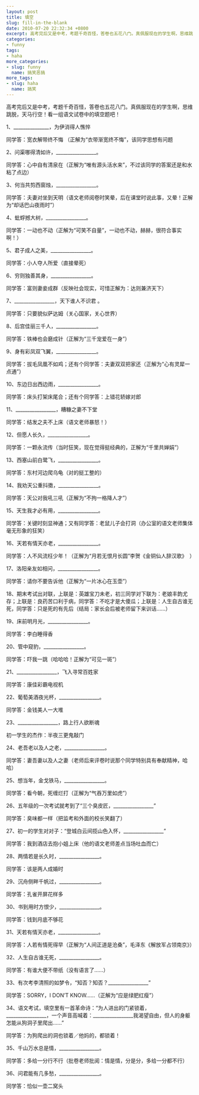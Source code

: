 ```yaml
---
layout: post
title: 填空
slug: fill-in-the-blank
date: 2010-07-20 22:32:34 +0800
excerpt: 高考完后又是中考，考题千奇百怪，答卷也五花八门。真佩服现在的学生啊，思维跳脱，天马行空！看一组语文试卷中的填空题吧！
categories:
- funny
tags:
- haha
more_categories:
- slug: funny
  name: 搞笑恶搞
more_tags:
- slug: haha
  name: 搞笑
---
```


高考完后又是中考，考题千奇百怪，答卷也五花八门。真佩服现在的学生啊，思维跳脱，天马行空！看一组语文试卷中的填空题吧！

1、_______________，为伊消得人憔悴

同学答：宽衣解带终不悔 （正解为“衣带渐宽终不悔”，该同学思想有问题

2、问渠哪得清如许，_________________。

同学答：心中自有清泉在（正解为“唯有源头活水来”，不过该同学的答案还是和水粘了点边）

3、何当共剪西窗烛，_________________。

同学答：夫妻对坐到天明（语文老师阅卷时笑晕，后在课堂时说此事，又晕！正解为“却话巴山夜雨时”）

4、蚍蜉撼大树，_________________。

同学答：一动也不动（正解为“可笑不自量”，一动也不动，赫赫，很符合事实啊！）

5、君子成人之美，_________________。

同学答：小人夺人所爱（直接晕死）

6、穷则独善其身，_________________。

同学答：富则妻妾成群（反映社会现实，可惜正解为：达则兼济天下）

7、_________________，天下谁人不识君 。

同学答：只要貌似萨达姆（关心国家，关心世界）

8、后宫佳丽三千人，_________________。

同学答：铁棒也会磨成针（正解为“三千宠爱在一身”）

9、身有彩凤双飞翼，_________________。

同学答：拔毛凤凰不如鸡；还有个同学答：夫妻双双把家还（正解为“心有灵犀一点通”）

10、东边日出西边雨，_________________。

同学答：床头打架床尾合；还有个同学答：上错花轿嫁对郎

11、_________________，糟糠之妻不下堂

同学答：结发之夫不上床（语文老师暴怒！）

12、但愿人长久，_________________。

同学答：一颗永流传（当时狂笑，现在觉得挺经典的，正解为“千里共婵娟”）

13、西塞山前白鹭飞，_________________。

同学答：东村河边爬乌龟（对的挺工整的）

14、我劝天公重抖擞，_________________。

同学答：天公对我吼三吼（正解为“不拘一格降人才”）

15、天生我才必有用，_________________。

同学答：关键时刻显神通；又有同学答：老鼠儿子会打洞（办公室的语文老师集体毫无形象的狂笑）

16、天若有情天亦老，_________________。

同学答：人不风流枉少年！（正解为“月若无恨月长圆”李贺《金铜仙人辞汉歌》　）

17、洛阳亲友如相问，_________________。

同学答：请你不要告诉他（正解为“一片冰心在玉壶”）

18、期末考试出对联，上联是：英雄宝刀未老，初三同学对下联为：老娘丰韵尤存；上联是：良药苦口利于病，同学答：不吃才是大傻瓜；上联是：人生自古谁无死，同学答：只是死的有先后（结局：家长会后被老师留下来训话……）

19、床前明月光，_________________。

同学答：李白睡得香

20、管中窥豹，_________________。

同学答：吓我一跳（哈哈哈！正解为“可见一斑”）

21、_________________，飞入寻常百姓家

同学答：康佳彩霸电视机

22、葡萄美酒夜光杯，_________________。

同学答：金钱美人一大堆

23、_________________，路上行人欲断魂

初一学生的杰作：半夜三更鬼敲门

24、老吾老以及人之老，_________________。

同学答：妻吾妻以及人之妻（老师后来评卷时说那个同学特别具有奉献精神，哈哈）

25、想当年，金戈铁马，_________________。

同学答：看今朝，死缠烂打（正解为“气吞万里如虎”）

26、五年级的一次考试就考到了“三个臭皮匠，_________________”

同学答：臭味都一样（把监考和外面的校长笑翻了）

27、初一的学生对对子：“登城白云间揽山色入怀，_________________”

同学答：我到酒店去抱小姐上床（他的语文老师差点当场吐血而亡）

28、两情若是长久时，_________________。

同学答：该是两人成婚时

29、沉舟侧畔千帆过，_________________。

同学答：孔雀开屏花样多

30、书到用时方恨少，_________________。

同学答：钱到月底不够花

31、天若有情天亦老，_________________。

同学答：人若有情死得早（正解为“人间正道是沧桑”，毛泽东《解放军占领南京》）

32、人生自古谁无死，_________________。

同学答：有谁大便不带纸（没有语言了……）

33、有次考李清照的如梦令，“知否？知否？_________________”

同学答：SORRY，I DON’T KNOW……（正解为“应是绿肥红瘦”）

34、语文考试，填空里有一首革命诗：“为人进出的门紧锁着，_________________，一个声音高喊着：_________________我渴望自由，但人的身躯怎能从狗洞子里爬出……”

同学答：为狗爬出的洞也锁着／他妈的，都锁着！

35、千山万水总是情，_________________。

同学答：多给一分行不行（批卷老师批阅：情是情，分是分，多给一分都不行）

36、问君能有几多愁，_________________。

同学答：恰似一壶二窝头
